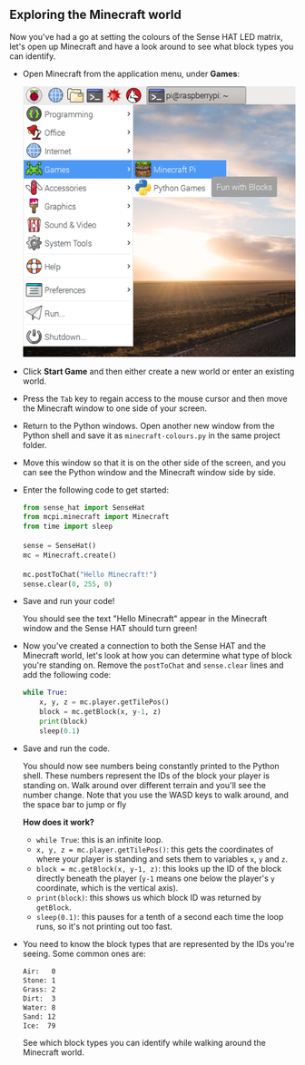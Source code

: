 ## Exploring the Minecraft world

Now you've had a go at setting the colours of the Sense HAT LED matrix, let's open up Minecraft and have a look around to see what block types you can identify.

- Open Minecraft from the application menu, under **Games**:

    ![Open Minecraft](images/minecraft-app-menu.png)

- Click **Start Game** and then either create a new world or enter an existing world.

- Press the `Tab` key to regain access to the mouse cursor and then move the Minecraft window to one side of your screen.

- Return to the Python windows. Open another new window from the Python shell and save it as `minecraft-colours.py` in the same project folder.

- Move this window so that it is on the other side of the screen, and you can see the Python window and the Minecraft window side by side.

- Enter the following code to get started:

    ```python
    from sense_hat import SenseHat
    from mcpi.minecraft import Minecraft
    from time import sleep

    sense = SenseHat()
    mc = Minecraft.create()

    mc.postToChat("Hello Minecraft!")
    sense.clear(0, 255, 0)
    ```

- Save and run your code!

    You should see the text "Hello Minecraft" appear in the Minecraft window and the Sense HAT should turn green!

- Now you've created a connection to both the Sense HAT and the Minecraft world, let's look at how you can determine what type of block you're standing on. Remove the `postToChat` and `sense.clear` lines and add the following code:

    ```python
    while True:
        x, y, z = mc.player.getTilePos()
        block = mc.getBlock(x, y-1, z)
        print(block)
        sleep(0.1)
    ```

- Save and run the code.

    You should now see numbers being constantly printed to the Python shell. These numbers represent the IDs of the block your player is standing on. Walk around over different terrain and you'll see the number change. Note that you use the WASD keys to walk around, and the space bar to jump or fly

    **How does it work?**

    - `while True`: this is an infinite loop.
    - `x, y, z = mc.player.getTilePos()`: this gets the coordinates of where your player is standing and sets them to variables `x`, `y` and `z`.
    - `block = mc.getBlock(x, y-1, z)`: this looks up the ID of the block directly beneath the player (`y-1` means one below the player's `y` coordinate, which is the vertical axis).
    - `print(block)`: this shows us which block ID was returned by `getBlock`.
    - `sleep(0.1)`: this pauses for a tenth of a second each time the loop runs, so it's not printing out too fast.

- You need to know the block types that are represented by the IDs you're seeing. Some common ones are:

    ```
    Air:   0
    Stone: 1
    Grass: 2
    Dirt:  3
    Water: 8
    Sand: 12
    Ice:  79
    ```

    See which block types you can identify while walking around the Minecraft world.

